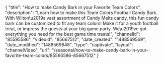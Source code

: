 {
    "title": "How to make Candy Bark in your Favorite Team Colors",
    "description": "Learn how to make this Team Colors Football Candy Bark. With Wilton\u2019s vast assortment of Candy Melts candy, this fun candy bark can be customized to fit any team colors! Make it for a youth football treat, or impress the guests at your big game party. We\u2019ve got everything you need for the best game time treats!",
    "channelid": "85595586",
    "videoid": "85667512",
    "date_created": "1488569569",
    "date_modified": "1488569648",
    "type": "captivate",
    "layout": "channelVideo",
    "url": "\/seasonal\/how-to-make-candy-bark-in-your-favorite-team-colors\/85595586-85667512"
}